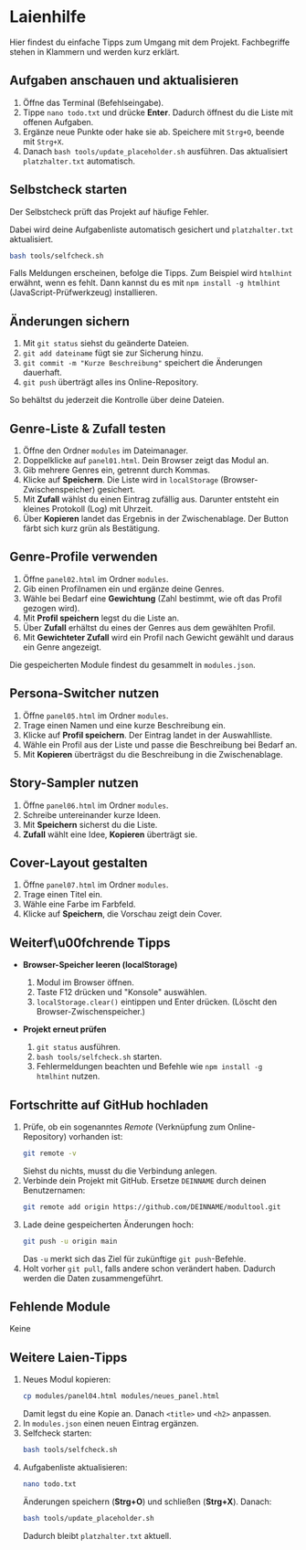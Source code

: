 # Laienhilfe

Hier findest du einfache Tipps zum Umgang mit dem Projekt. Fachbegriffe stehen in Klammern und werden kurz erklärt.

## Aufgaben anschauen und aktualisieren

1. Öffne das Terminal (Befehlseingabe).
2. Tippe `nano todo.txt` und drücke **Enter**. Dadurch öffnest du die Liste mit offenen Aufgaben.
3. Ergänze neue Punkte oder hake sie ab. Speichere mit `Strg+O`, beende mit `Strg+X`.
4. Danach `bash tools/update_placeholder.sh` ausführen. Das aktualisiert `platzhalter.txt` automatisch.

## Selbstcheck starten

Der Selbstcheck prüft das Projekt auf häufige Fehler.

Dabei wird deine Aufgabenliste automatisch gesichert und
`platzhalter.txt` aktualisiert.

```bash
bash tools/selfcheck.sh
```

Falls Meldungen erscheinen, befolge die Tipps. Zum Beispiel wird `htmlhint` erwähnt, wenn es fehlt. Dann kannst du es mit `npm install -g htmlhint` (JavaScript-Prüfwerkzeug) installieren.

## Änderungen sichern

1. Mit `git status` siehst du geänderte Dateien.
2. `git add dateiname` fügt sie zur Sicherung hinzu.
3. `git commit -m "Kurze Beschreibung"` speichert die Änderungen dauerhaft.
4. `git push` überträgt alles ins Online-Repository.

So behältst du jederzeit die Kontrolle über deine Dateien.

## Genre-Liste & Zufall testen

1. Öffne den Ordner `modules` im Dateimanager.
2. Doppelklicke auf `panel01.html`. Dein Browser zeigt das Modul an.
3. Gib mehrere Genres ein, getrennt durch Kommas.
4. Klicke auf **Speichern**. Die Liste wird in `localStorage` (Browser-Zwischenspeicher) gesichert.
5. Mit **Zufall** wählst du einen Eintrag zufällig aus. Darunter entsteht ein kleines Protokoll (Log) mit Uhrzeit.
6. Über **Kopieren** landet das Ergebnis in der Zwischenablage. Der Button färbt sich kurz grün als Bestätigung.

## Genre-Profile verwenden

1. Öffne `panel02.html` im Ordner `modules`.
2. Gib einen Profilnamen ein und ergänze deine Genres.
3. Wähle bei Bedarf eine **Gewichtung** (Zahl bestimmt, wie oft das Profil gezogen wird).
4. Mit **Profil speichern** legst du die Liste an.
5. Über **Zufall** erhältst du eines der Genres aus dem gewählten Profil.
6. Mit **Gewichteter Zufall** wird ein Profil nach Gewicht gewählt und daraus ein Genre angezeigt.

Die gespeicherten Module findest du gesammelt in `modules.json`.

## Persona-Switcher nutzen

1. Öffne `panel05.html` im Ordner `modules`.
2. Trage einen Namen und eine kurze Beschreibung ein.
3. Klicke auf **Profil speichern**. Der Eintrag landet in der Auswahlliste.
4. Wähle ein Profil aus der Liste und passe die Beschreibung bei Bedarf an.
5. Mit **Kopieren** überträgst du die Beschreibung in die Zwischenablage.

## Story-Sampler nutzen

1. Öffne `panel06.html` im Ordner `modules`.
2. Schreibe untereinander kurze Ideen.
3. Mit **Speichern** sicherst du die Liste.
4. **Zufall** wählt eine Idee, **Kopieren** überträgt sie.

## Cover-Layout gestalten

1. Öffne `panel07.html` im Ordner `modules`.
2. Trage einen Titel ein.
3. Wähle eine Farbe im Farbfeld.
4. Klicke auf **Speichern**, die Vorschau zeigt dein Cover.
## Weiterf\u00fchrende Tipps

- **Browser-Speicher leeren (localStorage)**
  1. Modul im Browser öffnen.
  2. Taste F12 drücken und "Konsole" auswählen.
  3. `localStorage.clear()` eintippen und Enter drücken. (Löscht den Browser-Zwischenspeicher.)

- **Projekt erneut prüfen**
  1. `git status` ausführen.
  2. `bash tools/selfcheck.sh` starten.
  3. Fehlermeldungen beachten und Befehle wie `npm install -g htmlhint` nutzen.

## Fortschritte auf GitHub hochladen

1. Prüfe, ob ein sogenanntes *Remote* (Verknüpfung zum Online-Repository) vorhanden ist:
   ```bash
   git remote -v
   ```
   Siehst du nichts, musst du die Verbindung anlegen.
2. Verbinde dein Projekt mit GitHub. Ersetze `DEINNAME` durch deinen Benutzernamen:
   ```bash
   git remote add origin https://github.com/DEINNAME/modultool.git
   ```
3. Lade deine gespeicherten Änderungen hoch:
   ```bash
   git push -u origin main
   ```
   Das `-u` merkt sich das Ziel für zukünftige `git push`-Befehle.
4. Holt vorher `git pull`, falls andere schon verändert haben. Dadurch werden die Daten zusammengeführt.

## Fehlende Module

Keine

## Weitere Laien-Tipps

1. Neues Modul kopieren:
   ```bash
   cp modules/panel04.html modules/neues_panel.html
   ```
   Damit legst du eine Kopie an. Danach `<title>` und `<h2>` anpassen.
2. In `modules.json` einen neuen Eintrag ergänzen.
3. Selfcheck starten:
   ```bash
   bash tools/selfcheck.sh
   ```
4. Aufgabenliste aktualisieren:
   ```bash
   nano todo.txt
   ```
   Änderungen speichern (**Strg+O**) und schließen (**Strg+X**). Danach:
   ```bash
   bash tools/update_placeholder.sh
   ```
   Dadurch bleibt `platzhalter.txt` aktuell.
